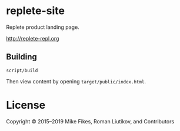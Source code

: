 # replete-site

Replete product landing page.

http://replete-repl.org

## Building

`script/build`

Then view content by opening `target/public/index.html`.

# License

Copyright © 2015–2019 Mike Fikes, Roman Liutikov, and Contributors
